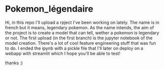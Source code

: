 # Pokemon_légendaire

Hi, in this repo I'll upload a rpject I've been working on lately. The name is in french but it means, legendary pokemon. As the name intends, the aim of the project is to create a model that can tell, wether a pokemon is legendary or not. The first upload (in the first branch) is the jupyter notebook of the model creation. There's a lot of cool feature engineering stuff that was fun to do. I ended the ipynb with a pickle file that I'll later on deploy on a webapp with streamlit which I hope you'll be able to test!

thanks :)
